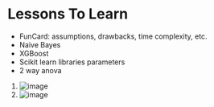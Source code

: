 # Lessons To Learn
- FunCard: assumptions, drawbacks, time complexity, etc.
- Naive Bayes
- XGBoost
- Scikit learn libraries parameters
- 2 way anova
1) ![image](https://github.com/user-attachments/assets/787bf63a-6af3-4f8d-a76d-7759bd35f6fa)
2) ![image](https://github.com/user-attachments/assets/d0f0c956-c529-43fe-b93d-cbfa2c4b5083)

